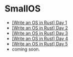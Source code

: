 # SmallOS

- [[Write an OS in Rust] Day 1](./post/Day1.md)
- [[Write an OS in Rust] Day 2](./post/Day2.md)
- [[Write an OS in Rust] Day 3](./post/Day3.md)
- [[Write an OS in Rust] Day 4](./post/Day4.md)
- [[Write an OS in Rust] Day 5](./post/Day5.md)
- coming soon.
